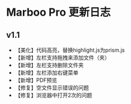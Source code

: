 # Marboo Pro 更新日志

<!--
create time: 2015-08-16 17:13:55
Author: amoblin

This file is created by Marboo<http://marboo.io> template file $MARBOO_HOME/.media/starts/default.md
本文件由 Marboo<http://marboo.io> 模板文件 $MARBOO_HOME/.media/starts/default.md 创建
-->

## v1.1

- 【美化】代码高亮，替换highlight.js为prism.js
- 【新增】左栏支持拖拽来添加文件（夹）
- 【新增】左栏支持删除文件夹
- 【新增】左栏添加右键菜单
- 【新增】PDF预览
- 【修复】空文件显示错误的问题
- 【修复】浏览器中打开2次的问题
